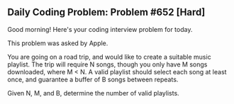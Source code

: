## Daily Coding Problem: Problem #652 [Hard]

Good morning! Here's your coding interview problem for today.

This problem was asked by Apple.

You are going on a road trip, and would like to create a suitable music playlist. The trip will require N songs, though you only have M songs downloaded, where M < N. A valid playlist should select each song at least once, and guarantee a buffer of B songs between repeats.

Given N, M, and B, determine the number of valid playlists.

